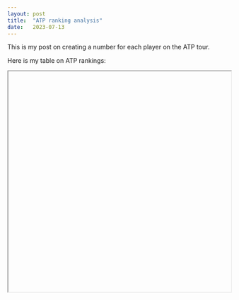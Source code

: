 ```yaml
---
layout: post
title:  "ATP ranking analysis"
date:   2023-07-13
---
```


This is my post on creating a number for each player on the ATP tour.

Here is my table on ATP rankings:

<iframe src="C:\git-clones\ottosterner1.github.io\_scripts\html\elo_ranking_adjusted.html" width="100%" height="500"></iframe>
